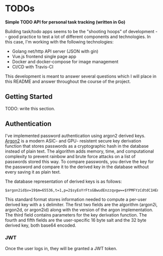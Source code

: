 # TODOs

**Simple TODO API for personal task tracking (written in Go)**

Building task/todo apps seems to be the "shooting hoops" of development -- good practice to test a lot of different components and technologies. In this case, I'm working with the following technologies:

- Golang net/http API server (JSON with gin)
- Vue.js frontend single page app
- Docker and docker-compose for image management
- CI/CD with Travis-CI

This development is meant to answer several questions which I will place in this README and answer throughout the course of the project.

## Getting Started

TODO: write this section.

## Authentication

I've implemented password authentication using argon2 derived keys. [Argon2](https://cryptobook.nakov.com/mac-and-key-derivation/argon2) is a modern ASIC- and GPU- resistent secure key derivation function that stores passwords as a cryptographic hash in the database instead of plain text. The algorithm adds memory, time, and computational complexity to prevent rainbow and brute force attacks on a list of passwords stored this way. To compare passwords, you derive the key for the password and compare it to the derived key in the database without every saving it as plain text.

The database representation of derived keys is as follows:

```
$argon2id$v=19$m=65536,t=1,p=2$syEoYrFtsGBwudEnzzqvgw==$YPMFYzCdtdC1HEnQrxZlAj/Jl7HWLdqxcKqf7W4Om9w=
```

This standard format stores information needed to compute a per-user derived key with a `$` delimiter. The first two fields are the algorithm (argon2i, argon2d, or argon2id) along with the version of the argon implementation. The third field contains parameters for the key derivation function. The fourth and fifth fields are the user-specific 16 byte salt and the 32 byte derived key, both base64 encoded.

### JWT

Once the user logs in, they will be granted a JWT token.

